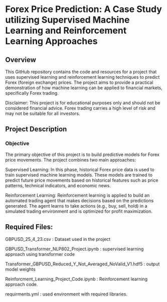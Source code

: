 

# Forex Price Prediction: A Case Study utilizing Supervised Machine Learning and Reinforcement Learning Approaches
## Overview
This GitHub repository contains the code and resources for a project that uses supervised learning and reinforcement learning techniques to predict Forex (foreign exchange) prices. The project aims to provide a practical demonstration of how machine learning can be applied to financial markets, specifically Forex trading.

Disclaimer: This project is for educational purposes only and should not be considered financial advice. Forex trading carries a high level of risk and may not be suitable for all investors.

## Project Description
### Objective
The primary objective of this project is to build predictive models for Forex price movements. The project combines two main approaches:

Supervised Learning: In this phase, historical Forex price data is used to train supervised machine learning models. These models are trained to predict future price movements based on historical features such as price patterns, technical indicators, and economic news.

Reinforcement Learning: Reinforcement learning is applied to build an automated trading agent that makes decisions based on the predictions generated. The agent learns to take actions (e.g., buy, sell, hold) in a simulated trading environment and is optimized for profit maximization.

## Required Files:

GBPUSD_25_4_23.csv : Dataset used in the project

GBPUSD_Transformer_NLP802_Project.ipynb : supervised learning approach using transformer code

Transformer_GBPUSD_Reduced_Y_Not_Averaged_NoValid_V1.hdf5 : output model weights

Reinforcment_Learning_Project_Code.ipynb : Reinforcement learning approach code.

requirments.yml : used environment with required libraries.

